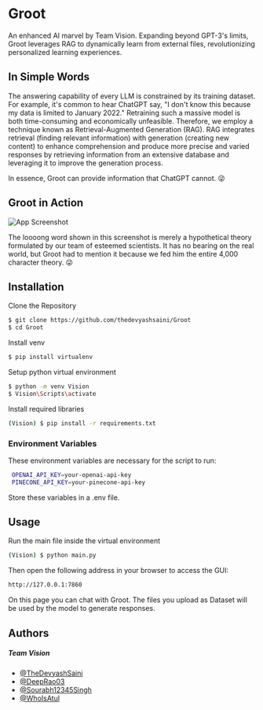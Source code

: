 
# Groot

An enhanced AI marvel by Team Vision. Expanding beyond GPT-3's limits, Groot leverages RAG to dynamically learn from external files, revolutionizing personalized learning experiences.

## In Simple Words

The answering capability of every LLM is constrained by its training dataset. For example, it's common to hear ChatGPT say, "I don't know this because my data is limited to January 2022." Retraining such a massive model is both time-consuming and economically unfeasible. Therefore, we employ a technique known as Retrieval-Augmented Generation (RAG). RAG integrates retrieval (finding relevant information) with generation (creating new content) to enhance comprehension and produce more precise and varied responses by retrieving information from an extensive database and leveraging it to improve the generation process.

In essence, Groot can provide information that ChatGPT cannot. 😜

## Groot in Action

![App Screenshot](https://i.imgur.com/w292p2d.png)

The loooong word shown in this screenshot is merely a hypothetical theory formulated by our team of esteemed scientists. It has no bearing on the real world, but Groot had to mention it because we fed him the entire 4,000 character theory. 😜
## Installation
Clone the Repository

```bash
$ git clone https://github.com/thedevyashsaini/Groot
$ cd Groot
```

Install venv

```bash
$ pip install virtualenv
```

Setup python virtual environment


```bash
$ python -m venv Vision
$ Vision\Scripts\activate
```

Install required libraries
```bash
(Vision) $ pip install -r requirements.txt
```

### Environment Variables
These environment variables are necessary for the script to run:

```bash
 OPENAI_API_KEY=your-openai-api-key
 PINECONE_API_KEY=your-pinecone-api-key
```

Store these variables in a .env file.




    
## Usage
Run the main file inside the virtual environment

```bash
(Vision) $ python main.py
```

Then open the following address in your browser to access the GUI:
```bash
http://127.0.0.1:7860
```

On this page you can chat with Groot. The files you upload as Dataset will be used by the model to generate responses.

## Authors
##### Team Vision 
  
- [@TheDevyashSaini](https://www.github.com/thedevyashsaini)
- [@DeepRao03](https://www.github.com/deeprao03)
- [@Sourabh12345Singh](https://www.github.com/Sourabh12345singh)
- [@WhoIsAtul](https://www.github.com/whoisatul)
